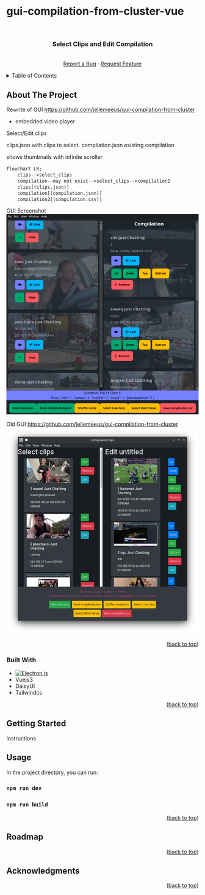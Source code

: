 # gui-compilation-from-cluster-vue


<div id="top"></div>

<!-- PROJECT LOGO -->
<br />
<div align="center">
  <h3 align="center">Select Clips and Edit Compilation</h3>

  <p align="center">
    <br />
    <a href="https://github.com/jellemeeus/compilation-clips">Report a Bug</a>
    ·
    <a href="https://github.com/jellemeeus/compilation-clips">Request Feature</a>
  </p>
</div>

<!-- TABLE OF CONTENTS -->
<details>
  <summary>Table of Contents</summary>
  <ol>
    <li>
      <a href="#about-the-project">About The Project</a>
      <ul>
        <li><a href="#built-with">Built With</a></li>
      </ul>
    </li>
    <li><a href="#usage">Usage</a></li>
    <li><a href="#license">License</a></li>
    <li><a href="#acknowledgments">Acknowledgments</a></li>
  </ol>
</details>

<!-- ABOUT THE PROJECT -->
## About The Project
Rewrite of GUI https://github.com/jellemeeus/gui-compilation-from-cluster

-  embedded video player


Select/Edit clips

clips.json with clips to select.
compilation.json existing compilation

shows thumbnails with infinite scroller
```mermaid
flowchart LR;
    clips-->select_clips
    compilation--may not exist-->select_clips-->compilation2
    clips[(clips.json)]
    compilation[(compilation.json)]
    compilation2[(compilation.csv)]
```
GUI Screenshot
![product-screenshot](./images/gui.png)

Old GUI
https://github.com/jellemeeus/gui-compilation-from-cluster
![product-screenshot](./images/gui_old.png)

<p align="right">(<a href="#top">back to top</a>)</p>



### Built With

* [![Electron.js][Electron.js]][Electron-url]
* Vuejs3
* DaisyUI
* Tailwindcs

<p align="right">(<a href="#top">back to top</a>)</p>

<!-- GETTING STARTED -->
## Getting Started

Instructions

## Usage

In the project directory, you can run:

### `npm run dev`
### `npm run build`

<p align="right">(<a href="#top">back to top</a>)</p>

<!-- ROADMAP -->
## Roadmap

<p align="right">(<a href="#top">back to top</a>)</p>



<!-- ACKNOWLEDGMENTS -->
## Acknowledgments

<p align="right">(<a href="#top">back to top</a>)</p>

<!-- MARKDOWN LINKS & IMAGES -->
<!-- https://www.markdownguide.org/basic-syntax/#reference-style-links -->
[contributors-shield]: https://img.shields.io/github/contributors/othneildrew/Best-README-Template.svg?style=for-the-badge
[contributors-url]: https://github.com/othneildrew/Best-README-Template/graphs/contributors
[forks-shield]: https://img.shields.io/github/forks/othneildrew/Best-README-Template.svg?style=for-the-badge
[forks-url]: https://github.com/othneildrew/Best-README-Template/network/members
[stars-shield]: https://img.shields.io/github/stars/othneildrew/Best-README-Template.svg?style=for-the-badge
[stars-url]: https://github.com/othneildrew/Best-README-Template/stargazers
[issues-shield]: https://img.shields.io/github/issues/othneildrew/Best-README-Template.svg?style=for-the-badge
[issues-url]: https://github.com/othneildrew/Best-README-Template/issues
[license-shield]: https://img.shields.io/github/license/othneildrew/Best-README-Template.svg?style=for-the-badge
[license-url]: https://github.com/othneildrew/Best-README-Template/blob/master/LICENSE.txt
[product-screenshot]: screenshot.png
[React.js]: https://img.shields.io/badge/React-20232A?style=for-the-badge&logo=react&logoColor=61DAFB
[React-url]: https://reactjs.org/
[Bootstrap.com]: https://img.shields.io/badge/Bootstrap-563D7C?style=for-the-badge&logo=bootstrap&logoColor=white
[Bootstrap-url]: https://getbootstrap.com
[Electron.js]: https://img.shields.io/badge/Electron-191970?style=for-the-badge&logo=Electron&logoColor=white
[Electron-url]: https://www.electronjs.org/